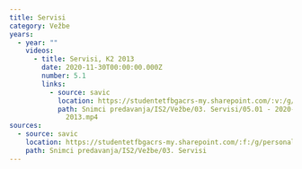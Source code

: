 ```yaml
---
title: Servisi
category: Vežbe
years:
  - year: ""
    videos:
      - title: Servisi, K2 2013
        date: 2020-11-30T00:00:00.000Z
        number: 5.1
        links:
          - source: savic
            location: https://studentetfbgacrs-my.sharepoint.com/:v:/g/personal/sa190595d_student_etf_bg_ac_rs/EVJDLT49iTJOhtWWb8yb0gABIeB9CqAMeTsaEt7LKzt8qw
            path: Snimci predavanja/IS2/Vežbe/03. Servisi/05.01 - 2020-11-30 - Servisi, K2
              2013.mp4
sources:
  - source: savic
    location: https://studentetfbgacrs-my.sharepoint.com/:f:/g/personal/sa190595d_student_etf_bg_ac_rs/Ek3IBA3lCilDuucEKV-w1doBA6b6w1Q3lKlNJUeXi8KTMA
    path: Snimci predavanja/IS2/Vežbe/03. Servisi
---
```



